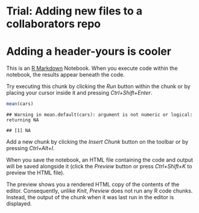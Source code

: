 Trial: Adding new files to a collaborators repo
================

# Adding a header-yours is cooler

This is an [R Markdown](http://rmarkdown.rstudio.com) Notebook. When you
execute code within the notebook, the results appear beneath the code.

Try executing this chunk by clicking the *Run* button within the chunk
or by placing your cursor inside it and pressing *Ctrl+Shift+Enter*.

``` r
mean(cars)
```

    ## Warning in mean.default(cars): argument is not numeric or logical: returning NA

    ## [1] NA

Add a new chunk by clicking the *Insert Chunk* button on the toolbar or
by pressing *Ctrl+Alt+I*.

When you save the notebook, an HTML file containing the code and output
will be saved alongside it (click the *Preview* button or press
*Ctrl+Shift+K* to preview the HTML file).

The preview shows you a rendered HTML copy of the contents of the
editor. Consequently, unlike *Knit*, *Preview* does not run any R code
chunks. Instead, the output of the chunk when it was last run in the
editor is displayed.
